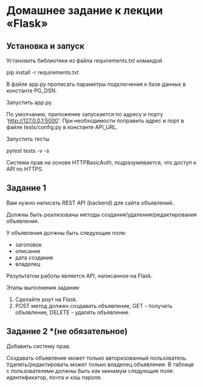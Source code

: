 # Домашнее задание к лекции «Flask»

## Установка и запуск

Установить библиотеки из файла requirements.txt командой

pip install -r requirements.txt

В файле app.py прописать параметры подключения к базе данных в константе PG_DSN.

Запустить app.py.

По умолчанию, приложение запускается по адресу и порту 'http://127.0.0.1:5000'.
При необходимости поправить адрес и порт в файле tests/config.py в константе API_URL.

Запустить тесты

pytest tests -v -s

Система прав на основе HTTPBasicAuth, подразумевается, что доступ к API по HTTPS.

## Задание 1

Вам нужно написать REST API (backend) для сайта объявлений.

Должны быть реализованы методы создания/удаления/редактирования объявления.    

У объявления должны быть следующие поля: 
- заголовок
- описание
- дата создания
- владелец

Результатом работы является API, написанное на Flask.

Этапы выполнения задания:

1. Сделайте роут на Flask.
2. POST метод должен создавать объявление, GET - получать объявление, DELETE - удалять объявление.

## Задание 2 *(не обязательное)

Добавить систему прав.

Создавать объявление может только авторизованный пользователь.
Удалять/редактировать может только владелец объявления.
В таблице с пользователями должны быть как минимум следующие поля: идентификатор, почта и хэш пароля.
